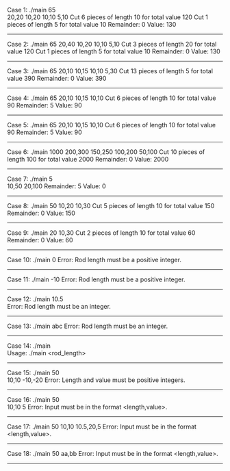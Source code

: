 Case 1: ./main 65                       
20,20
10,20
10,10
5,10
Cut 6 pieces of length 10 for total value 120
Cut 1 pieces of length 5 for total value 10
Remainder: 0
Value: 130
***********************************************
Case 2: ./main 65
20,40
10,20 
10,10
5,10
Cut 3 pieces of length 20 for total value 120
Cut 1 pieces of length 5 for total value 10
Remainder: 0
Value: 130
***********************************************
Case 3: ./main 65
20,10
10,15
10,10
5,30
Cut 13 pieces of length 5 for total value 390
Remainder: 0
Value: 390
***********************************************
Case 4: ./main 65
20,10
10,15
10,10
Cut 6 pieces of length 10 for total value 90
Remainder: 5
Value: 90
***********************************************
Case 5: ./main 65
20,10
10,15
10,10
Cut 6 pieces of length 10 for total value 90
Remainder: 5
Value: 90
***********************************************
Case 6: ./main 1000
200,300
150,250
100,200
50,100
Cut 10 pieces of length 100 for total value 2000
Remainder: 0
Value: 2000
***********************************************
Case 7: ./main 5   
10,50
20,100
Remainder: 5
Value: 0
***********************************************
Case 8: ./main 50
10,20
10,30
Cut 5 pieces of length 10 for total value 150
Remainder: 0
Value: 150
***********************************************
Case 9: ./main 20
10,30
Cut 2 pieces of length 10 for total value 60
Remainder: 0
Value: 60
***********************************************
Case 10: ./main 0
Error: Rod length must be a positive integer.
***********************************************
Case 11: ./main -10
Error: Rod length must be a positive integer.
***********************************************
Case 12: ./main 10.5                     
Error: Rod length must be an integer.
***********************************************
Case 13: ./main abc
Error: Rod length must be an integer.
***********************************************
Case 14: ./main     
Usage: ./main <rod_length>
***********************************************
Case 15: ./main 50                       
10,10
-10,-20
Error: Length and value must be positive integers.
***********************************************
Case 16: ./main 50                       
10,10
5
Error: Input must be in the format <length,value>.
***********************************************
Case 17: ./main 50
10,10
10.5,20,5
Error: Input must be in the format <length,value>.
***********************************************
Case 18: ./main 50
aa,bb
Error: Input must be in the format <length,value>.
***********************************************
